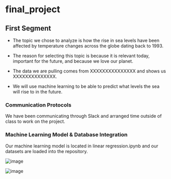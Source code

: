 # final_project

## First Segment
* The topic we chose to analyze is how the rise in sea levels have been affected by temperature changes across the globe dating back to 1993. 

* The reason for selecting this topic is because it is relevant today, important for the future, and because we love our planet. 

* The data we are pulling comes from XXXXXXXXXXXXXXX and shows us XXXXXXXXXXXXXX. 

* We will use machine learning to be able to predict what levels the sea will rise to in the future. 

### Communication Protocols 
We have been communicating through Slack and arranged time outside of class to work on the project. 

### Machine Learning Model & Database Integration
Our machine learning model is located in linear regression.ipynb and our datasets are loaded into the repository.

![image](https://user-images.githubusercontent.com/96211484/167319541-a73532ec-5d9f-4e7f-863b-02f8a8d8f944.png)

![image](https://user-images.githubusercontent.com/96211484/167319577-5b3fdf5d-ad94-44b2-ba77-190854231cee.png)



